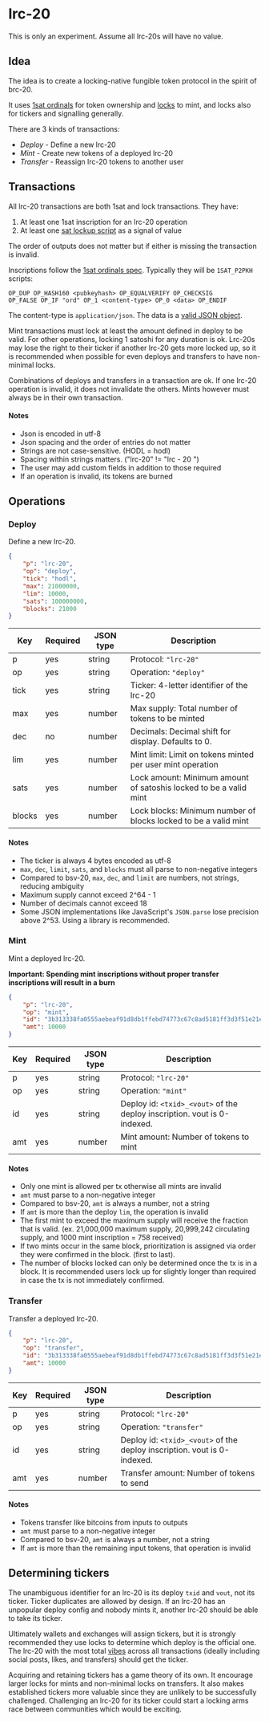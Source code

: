# lrc-20

This is only an experiment. Assume all lrc-20s will have no value.

## Idea

The idea is to create a locking-native fungible token protocol in the spirit of brc-20.

It uses [1sat ordinals](https://docs.1satordinals.com/) for token ownership and [locks](https://github.com/shruggr/lock) to mint, and locks also for tickers and signalling generally.

There are 3 kinds of transactions:

- *Deploy* - Define a new lrc-20
- *Mint* - Create new tokens of a deployed lrc-20
- *Transfer* - Reassign lrc-20 tokens to another user

## Transactions

All lrc-20 transactions are both 1sat and lock transactions. They have:

1. At least one 1sat inscription for an lrc-20 operation
2. At least one [sat lockup script](https://github.com/shruggr/lockup) as a signal of value

The order of outputs does not matter but if either is missing the transaction is invalid.

Inscriptions follow the [1sat ordinals spec](https://docs.1satordinals.com/). Typically they will be `1SAT_P2PKH` scripts:

```
OP_DUP OP_HASH160 <pubkeyhash> OP_EQUALVERIFY OP_CHECKSIG
OP_FALSE OP_IF "ord" OP_1 <content-type> OP_0 <data> OP_ENDIF
```

The content-type is `application/json`. The data is a [valid JSON object](https://www.json.org/json-en.html). 

Mint transactions must lock at least the amount defined in deploy to be valid. For other operations, locking 1 satoshi for any duration is ok. Lrc-20s may lose the right to their ticker if another lrc-20 gets more locked up, so it is recommended when possible for even deploys and transfers to have non-minimal locks.

Combinations of deploys and transfers in a transaction are ok. If one lrc-20 operation is invalid, it does not invalidate the others. Mints however must always be in their own transaction.

#### Notes

* Json is encoded in utf-8
* Json spacing and the order of entries do not matter
* Strings are not case-sensitive. (HODL = hodl)
* Spacing within strings matters. ("lrc-20" != "lrc - 20 ")
* The user may add custom fields in addition to those required
* If an operation is invalid, its tokens are burned

## Operations

### Deploy

Define a new lrc-20.

```json
{
    "p": "lrc-20",
    "op": "deploy",
    "tick": "hodl",
    "max": 21000000,
    "lim": 10000,
    "sats": 100000000,
    "blocks": 21000
}
```

| Key    | Required | JSON type  | Description                                                                   |
| ------ | -------- | ---------- | ----------------------------------------------------------------------------- |
| p      | yes      | string     | Protocol: `"lrc-20"`                                                          |
| op     | yes      | string     | Operation: `"deploy"`                                                         |
| tick   | yes      | string     | Ticker: 4-letter identifier of the lrc-20                                     |
| max    | yes      | number     | Max supply: Total number of tokens to be minted                               |
| dec    | no       | number     | Decimals: Decimal shift for display. Defaults to 0.                           |
| lim    | yes      | number     | Mint limit: Limit on tokens minted per user mint operation                    |
| sats   | yes      | number     | Lock amount: Minimum amount of satoshis locked to be a valid mint             |
| blocks | yes      | number     | Lock blocks: Minimum number of blocks locked to be a valid mint  		     |

#### Notes

* The ticker is always 4 bytes encoded as utf-8
* `max`, `dec`, `limit`, `sats`, and `blocks` must all parse to non-negative integers
* Compared to bsv-20, `max`, `dec`, and `limit` are numbers, not strings, reducing ambiguity
* Maximum supply cannot exceed 2^64 - 1
* Number of decimals cannot exceed 18
* Some JSON implementations like JavaScript's `JSON.parse` lose precision above 2^53. Using a library is recommended.

### Mint

Mint a deployed lrc-20.

**Important: Spending mint inscriptions without proper transfer inscriptions will result in a burn**

```json
{
    "p": "lrc-20",
    "op": "mint",
    "id": "3b313338fa0555aebeaf91d8db1ffebd74773c67c8ad5181ff3d3f51e21e0000_1",
    "amt": 10000
}
```

| Key    | Required | JSON type  | Description                                                                   |
| ------ | -------- | ---------- | ----------------------------------------------------------------------------- |
| p      | yes      | string     | Protocol: `"lrc-20"`                                                          |
| op     | yes      | string     | Operation: `"mint"`                                                           |
| id     | yes      | string     | Deploy id: `<txid>_<vout>` of the deploy inscription. vout is 0-indexed.      |
| amt    | yes      | number     | Mint amount: Number of tokens to mint                                         |

#### Notes

* Only one mint is allowed per tx otherwise all mints are invalid
* `amt` must parse to a non-negative integer
* Compared to bsv-20, `amt` is always a number, not a string
* If `amt` is more than the deploy `lim`, the operation is invalid
* The first mint to exceed the maximum supply will receive the fraction that is valid. (ex. 21,000,000 maximum supply, 20,999,242 circulating supply, and 1000 mint inscription = 758 received)
* If two mints occur in the same block, prioritization is assigned via order they were confirmed in the block. (first to last).
* The number of blocks locked can only be determined once the tx is in a block. It is recommended users lock up for slightly longer than required in case the tx is not immediately confirmed.

### Transfer

Transfer a deployed lrc-20.

```json
{
    "p": "lrc-20",
    "op": "transfer",
    "id": "3b313338fa0555aebeaf91d8db1ffebd74773c67c8ad5181ff3d3f51e21e0000_1",
    "amt": 10000
}
```

| Key    | Required | JSON type  | Description                                                                   |
| ------ | -------- | ---------- | ----------------------------------------------------------------------------- |
| p      | yes      | string     | Protocol: `"lrc-20"`                                                          |
| op     | yes      | string     | Operation: `"transfer"`                                                       |
| id     | yes      | string     | Deploy id: `<txid>_<vout>` of the deploy inscription. vout is 0-indexed.      |
| amt    | yes      | number     | Transfer amount: Number of tokens to send                                     |

#### Notes

* Tokens transfer like bitcoins from inputs to outputs
* `amt` must parse to a non-negative integer
* Compared to bsv-20, `amt` is always a number, not a string
* If `amt` is more than the remaining input tokens, that operation is invalid

## Determining tickers

The unambiguous identifier for an lrc-20 is its deploy `txid` and `vout`, not its ticker. Ticker duplicates are allowed by design. If an lrc-20 has an unpopular deploy config and nobody mints it, another lrc-20 should be able to take its ticker.

Ultimately wallets and exchanges will assign tickers, but it is strongly recommended they use locks to determine which deploy is the official one. The lrc-20 with the most total [vibes](https://www.hodlocker.com/bitcoiner/post/43d64ec68724b9c53732af427210127d8fbfa040e3940b3a4d8311b2db8a8df7) across all transactions (ideally including social posts, likes, and transfers) should get the ticker.

Acquiring and retaining tickers has a game theory of its own. It encourage larger locks for mints and non-minimal locks on transfers. It also makes established tickers more valuable since they are unlikely to be successfully challenged. Challenging an lrc-20 for its ticker could start a locking arms race between communities which would be exciting.
